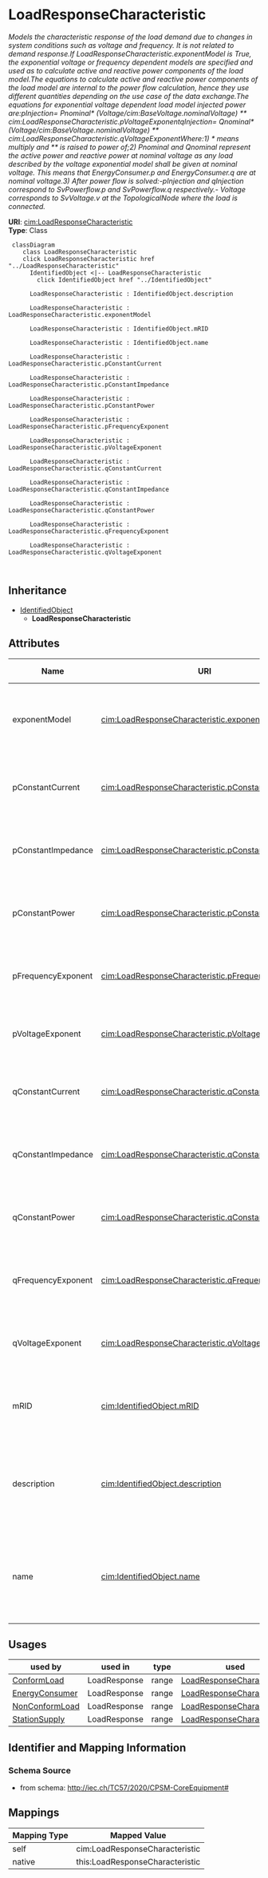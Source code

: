 # LoadResponseCharacteristic


_Models the characteristic response of the load demand due to changes in system conditions such as voltage and frequency. It is not related to demand response.If LoadResponseCharacteristic.exponentModel is True, the exponential voltage or frequency dependent models are specified and used as to calculate active and reactive power components of the load model.The equations to calculate active and reactive power components of the load model are internal to the power flow calculation, hence they use different quantities depending on the use case of the data exchange.The equations for exponential voltage dependent load model injected power are:pInjection= Pnominal* (Voltage/cim:BaseVoltage.nominalVoltage) ** cim:LoadResponseCharacteristic.pVoltageExponentqInjection= Qnominal* (Voltage/cim:BaseVoltage.nominalVoltage) ** cim:LoadResponseCharacteristic.qVoltageExponentWhere:1) * means multiply and ** is raised to power of;2) Pnominal and Qnominal represent the active power and reactive power at nominal voltage as any load described by the voltage exponential model shall be given at nominal voltage.  This means that EnergyConsumer.p and EnergyConsumer.q  are at nominal voltage.3) After power flow is solved:-pInjection and qInjection correspond to SvPowerflow.p and SvPowerflow.q respectively.- Voltage corresponds to SvVoltage.v at the TopologicalNode where the load is connected._





**URI**: [cim:LoadResponseCharacteristic](http://iec.ch/TC57/CIM100#LoadResponseCharacteristic)<br />
**Type**: Class




```mermaid
 classDiagram
    class LoadResponseCharacteristic
    click LoadResponseCharacteristic href "../LoadResponseCharacteristic"
      IdentifiedObject <|-- LoadResponseCharacteristic
        click IdentifiedObject href "../IdentifiedObject"
      
      LoadResponseCharacteristic : IdentifiedObject.description
        
      LoadResponseCharacteristic : LoadResponseCharacteristic.exponentModel
        
      LoadResponseCharacteristic : IdentifiedObject.mRID
        
      LoadResponseCharacteristic : IdentifiedObject.name
        
      LoadResponseCharacteristic : LoadResponseCharacteristic.pConstantCurrent
        
      LoadResponseCharacteristic : LoadResponseCharacteristic.pConstantImpedance
        
      LoadResponseCharacteristic : LoadResponseCharacteristic.pConstantPower
        
      LoadResponseCharacteristic : LoadResponseCharacteristic.pFrequencyExponent
        
      LoadResponseCharacteristic : LoadResponseCharacteristic.pVoltageExponent
        
      LoadResponseCharacteristic : LoadResponseCharacteristic.qConstantCurrent
        
      LoadResponseCharacteristic : LoadResponseCharacteristic.qConstantImpedance
        
      LoadResponseCharacteristic : LoadResponseCharacteristic.qConstantPower
        
      LoadResponseCharacteristic : LoadResponseCharacteristic.qFrequencyExponent
        
      LoadResponseCharacteristic : LoadResponseCharacteristic.qVoltageExponent
        
      
```





## Inheritance
* [IdentifiedObject](IdentifiedObject.md)
    * **LoadResponseCharacteristic**



## Attributes


| Name | URI | Cardinality and Range | Description | Inheritance |
| ---  | --- | --- | --- | --- |
| exponentModel | [cim:LoadResponseCharacteristic.exponentModel](http://iec.ch/TC57/CIM100#LoadResponseCharacteristic.exponentModel) | 1 <br />  boolean  | Indicates the exponential voltage dependency model is to be used | direct |
| pConstantCurrent | [cim:LoadResponseCharacteristic.pConstantCurrent](http://iec.ch/TC57/CIM100#LoadResponseCharacteristic.pConstantCurrent) | 0..1 <br />  float  | Portion of active power load modelled as constant current | direct |
| pConstantImpedance | [cim:LoadResponseCharacteristic.pConstantImpedance](http://iec.ch/TC57/CIM100#LoadResponseCharacteristic.pConstantImpedance) | 0..1 <br />  float  | Portion of active power load modelled as constant impedance | direct |
| pConstantPower | [cim:LoadResponseCharacteristic.pConstantPower](http://iec.ch/TC57/CIM100#LoadResponseCharacteristic.pConstantPower) | 0..1 <br />  float  | Portion of active power load modelled as constant power | direct |
| pFrequencyExponent | [cim:LoadResponseCharacteristic.pFrequencyExponent](http://iec.ch/TC57/CIM100#LoadResponseCharacteristic.pFrequencyExponent) | 0..1 <br />  float  | Exponent of per unit frequency effecting active power | direct |
| pVoltageExponent | [cim:LoadResponseCharacteristic.pVoltageExponent](http://iec.ch/TC57/CIM100#LoadResponseCharacteristic.pVoltageExponent) | 0..1 <br />  float  | Exponent of per unit voltage effecting real power | direct |
| qConstantCurrent | [cim:LoadResponseCharacteristic.qConstantCurrent](http://iec.ch/TC57/CIM100#LoadResponseCharacteristic.qConstantCurrent) | 0..1 <br />  float  | Portion of reactive power load modelled as constant current | direct |
| qConstantImpedance | [cim:LoadResponseCharacteristic.qConstantImpedance](http://iec.ch/TC57/CIM100#LoadResponseCharacteristic.qConstantImpedance) | 0..1 <br />  float  | Portion of reactive power load modelled as constant impedance | direct |
| qConstantPower | [cim:LoadResponseCharacteristic.qConstantPower](http://iec.ch/TC57/CIM100#LoadResponseCharacteristic.qConstantPower) | 0..1 <br />  float  | Portion of reactive power load modelled as constant power | direct |
| qFrequencyExponent | [cim:LoadResponseCharacteristic.qFrequencyExponent](http://iec.ch/TC57/CIM100#LoadResponseCharacteristic.qFrequencyExponent) | 0..1 <br />  float  | Exponent of per unit frequency effecting reactive power | direct |
| qVoltageExponent | [cim:LoadResponseCharacteristic.qVoltageExponent](http://iec.ch/TC57/CIM100#LoadResponseCharacteristic.qVoltageExponent) | 0..1 <br />  float  | Exponent of per unit voltage effecting reactive power | direct |
| mRID | [cim:IdentifiedObject.mRID](http://iec.ch/TC57/CIM100#IdentifiedObject.mRID) | 1 <br />  string  | Master resource identifier issued by a model authority | [IdentifiedObject](IdentifiedObject.md) |
| description | [cim:IdentifiedObject.description](http://iec.ch/TC57/CIM100#IdentifiedObject.description) | 0..1 <br />  string  | The description is a free human readable text describing or naming the object | [IdentifiedObject](IdentifiedObject.md) |
| name | [cim:IdentifiedObject.name](http://iec.ch/TC57/CIM100#IdentifiedObject.name) | 1 <br />  string  | The name is any free human readable and possibly non unique text naming the o... | [IdentifiedObject](IdentifiedObject.md) |





## Usages

| used by | used in | type | used |
| ---  | --- | --- | --- |
| [ConformLoad](ConformLoad.md) | LoadResponse | range | [LoadResponseCharacteristic](LoadResponseCharacteristic.md) |
| [EnergyConsumer](EnergyConsumer.md) | LoadResponse | range | [LoadResponseCharacteristic](LoadResponseCharacteristic.md) |
| [NonConformLoad](NonConformLoad.md) | LoadResponse | range | [LoadResponseCharacteristic](LoadResponseCharacteristic.md) |
| [StationSupply](StationSupply.md) | LoadResponse | range | [LoadResponseCharacteristic](LoadResponseCharacteristic.md) |






## Identifier and Mapping Information







### Schema Source


* from schema: http://iec.ch/TC57/2020/CPSM-CoreEquipment#





## Mappings

| Mapping Type | Mapped Value |
| ---  | ---  |
| self | cim:LoadResponseCharacteristic |
| native | this:LoadResponseCharacteristic |




